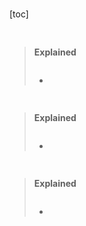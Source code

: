 #
[toc]


## 
```

```
>**Explained**
>
>```
>
>```
>- 
>



## 
```

```
>**Explained**
>
>```
>
>```
>- 
>



## 
```

```
>**Explained**
>```
>
>```
>- 
>


